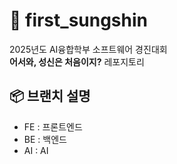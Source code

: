 # 🔮 first_sungshin
2025년도 AI융합학부 소프트웨어 경진대회<br>
**어서와, 성신은 처음이지?** 레포지토리

## 📦 브랜치 설명
- FE : 프론트엔드
- BE : 백엔드
- AI : AI